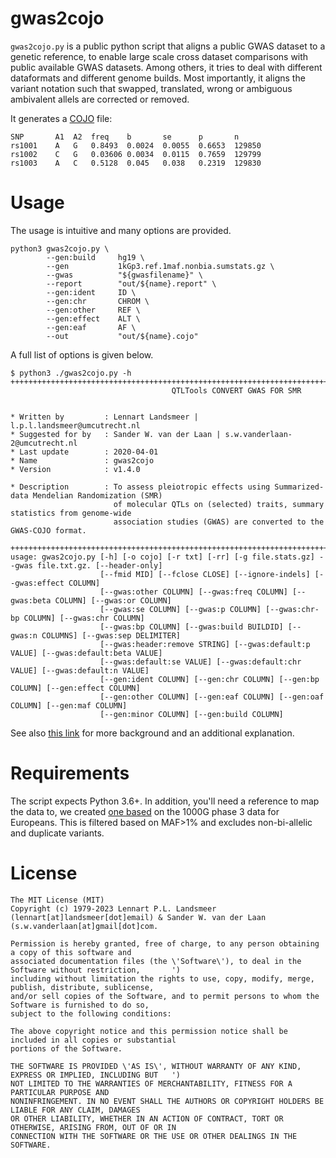# gwas2cojo

`gwas2cojo.py` is a public python script that aligns a public GWAS dataset to a genetic reference, to enable large scale cross dataset comparisons with public available GWAS datasets. Among others, it tries to deal with different dataformats and different genome builds.
Most importantly, it aligns the variant notation such that swapped, translated, wrong or ambiguous ambivalent allels are corrected or removed.

It generates a [COJO] file:

```
SNP       A1  A2  freq    b       se      p       n
rs1001    A   G   0.8493  0.0024  0.0055  0.6653  129850
rs1002    C   G   0.03606 0.0034  0.0115  0.7659  129799
rs1003    A   C   0.5128  0.045   0.038   0.2319  129830
```

[COJO]: https://yanglab.westlake.edu.cn/software/smr/#Overview

# Usage

The usage is intuitive and many options are provided.

```
python3 gwas2cojo.py \
        --gen:build     hg19 \
        --gen           1kGp3.ref.1maf.nonbia.sumstats.gz \
        --gwas          "${gwasfilename}" \
        --report        "out/${name}.report" \
        --gen:ident     ID \
        --gen:chr       CHROM \
        --gen:other     REF \
        --gen:effect    ALT \
        --gen:eaf       AF \
        --out           "out/${name}.cojo"
```

A full list of options is given below.

```
$ python3 ./gwas2cojo.py -h
+++++++++++++++++++++++++++++++++++++++++++++++++++++++++++++++++++++++++++++++++++++++++++++++++++++++++
                                    QTLTools CONVERT GWAS FOR SMR


* Written by         : Lennart Landsmeer | l.p.l.landsmeer@umcutrecht.nl
* Suggested for by   : Sander W. van der Laan | s.w.vanderlaan-2@umcutrecht.nl
* Last update        : 2020-04-01
* Name               : gwas2cojo
* Version            : v1.4.0

* Description        : To assess pleiotropic effects using Summarized-data Mendelian Randomization (SMR)
                       of molecular QTLs on (selected) traits, summary statistics from genome-wide
                       association studies (GWAS) are converted to the GWAS-COJO format.

+++++++++++++++++++++++++++++++++++++++++++++++++++++++++++++++++++++++++++++++++++++++++++++++++++++++++
usage: gwas2cojo.py [-h] [-o cojo] [-r txt] [-rr] [-g file.stats.gz] --gwas file.txt.gz. [--header-only]
                    [--fmid MID] [--fclose CLOSE] [--ignore-indels] [--gwas:effect COLUMN]
                    [--gwas:other COLUMN] [--gwas:freq COLUMN] [--gwas:beta COLUMN] [--gwas:or COLUMN]
                    [--gwas:se COLUMN] [--gwas:p COLUMN] [--gwas:chr-bp COLUMN] [--gwas:chr COLUMN]
                    [--gwas:bp COLUMN] [--gwas:build BUILDID] [--gwas:n COLUMNS] [--gwas:sep DELIMITER]
                    [--gwas:header:remove STRING] [--gwas:default:p VALUE] [--gwas:default:beta VALUE]
                    [--gwas:default:se VALUE] [--gwas:default:chr VALUE] [--gwas:default:n VALUE]
                    [--gen:ident COLUMN] [--gen:chr COLUMN] [--gen:bp COLUMN] [--gen:effect COLUMN]
                    [--gen:other COLUMN] [--gen:eaf COLUMN] [--gen:oaf COLUMN] [--gen:maf COLUMN]
                    [--gen:minor COLUMN] [--gen:build COLUMN]
```

See also [this link] for more background and an additional explanation.

[this link]: https://blog.llandsmeer.com/tech/2019/12/28/gwas2cojo.html

# Requirements

The script expects Python 3.6+. In addition, you'll need a reference to map the data to, we created [one based](https://blog.llandsmeer.com/1kGp3.ref.1maf.nonbia.sumstats.gz) on the 1000G phase 3 data for Europeans. This is filtered based on MAF>1% and excludes non-bi-allelic and duplicate variants.

# License

```
The MIT License (MIT)
Copyright (c) 1979-2023 Lennart P.L. Landsmeer (lennart[at]landsmeer[dot]email) & Sander W. van der Laan (s.w.vanderlaan[at]gmail[dot]com.

Permission is hereby granted, free of charge, to any person obtaining a copy of this software and
associated documentation files (the \'Software\'), to deal in the Software without restriction,       ')
including without limitation the rights to use, copy, modify, merge, publish, distribute, sublicense,
and/or sell copies of the Software, and to permit persons to whom the Software is furnished to do so,
subject to the following conditions:

The above copyright notice and this permission notice shall be included in all copies or substantial
portions of the Software.

THE SOFTWARE IS PROVIDED \'AS IS\', WITHOUT WARRANTY OF ANY KIND, EXPRESS OR IMPLIED, INCLUDING BUT   ')
NOT LIMITED TO THE WARRANTIES OF MERCHANTABILITY, FITNESS FOR A PARTICULAR PURPOSE AND
NONINFRINGEMENT. IN NO EVENT SHALL THE AUTHORS OR COPYRIGHT HOLDERS BE LIABLE FOR ANY CLAIM, DAMAGES
OR OTHER LIABILITY, WHETHER IN AN ACTION OF CONTRACT, TORT OR OTHERWISE, ARISING FROM, OUT OF OR IN
CONNECTION WITH THE SOFTWARE OR THE USE OR OTHER DEALINGS IN THE SOFTWARE.
```
